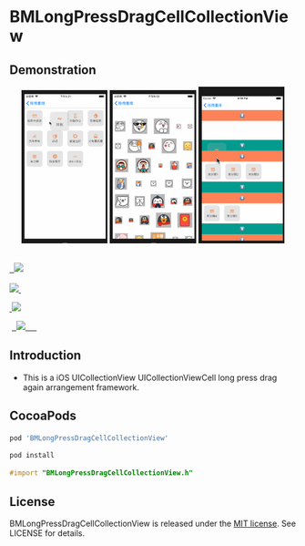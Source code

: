 # BMLongPressDragCellCollectionView

## Demonstration

<p align="center">
    <img  width="30%" src="1.gif"/>
    <img  width="30%" src="2.gif"/>
    <img  width="30%" src="3.gif"/>
<p/>


<p align="center">

​    
​    <a href="#">
​    ​        <img src="https://img.shields.io/cocoapods/v/BMLongPressDragCellCollectionView.svg">
​    ​        ​    </a>
​    ​        ​    ​    
​    ​        ​    ​    
<a href="#">
​        <img src="https://img.shields.io/badge/platform-iOS-red.svg">
​    </a>

<a href="#">
​        <img src="https://img.shields.io/badge/language-Objective--C-orange.svg">
​    </a>

​    <a href="#">
​    ​    ​     <img src="https://img.shields.io/badge/licenses-MIT-red.svg">
​    ​    ​     ​    ​</a>
​    ​    ​     ​    ​​    ​        ​    ​  

</p>


## Introduction

- This is a iOS UICollectionView UICollectionViewCell long press drag  again arrangement framework.

##  CocoaPods

```ruby
pod 'BMLongPressDragCellCollectionView'
```

```ruby
pod install
```

```objective-c
#import "BMLongPressDragCellCollectionView.h"
```

## License    

BMLongPressDragCellCollectionView is released under the [MIT license](LICENSE). See LICENSE for details.
